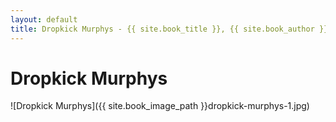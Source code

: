 ```yaml
---
layout: default
title: Dropkick Murphys - {{ site.book_title }}, {{ site.book_author }}
---
```


# Dropkick Murphys

![Dropkick Murphys]({{ site.book_image_path }}dropkick-murphys-1.jpg)
